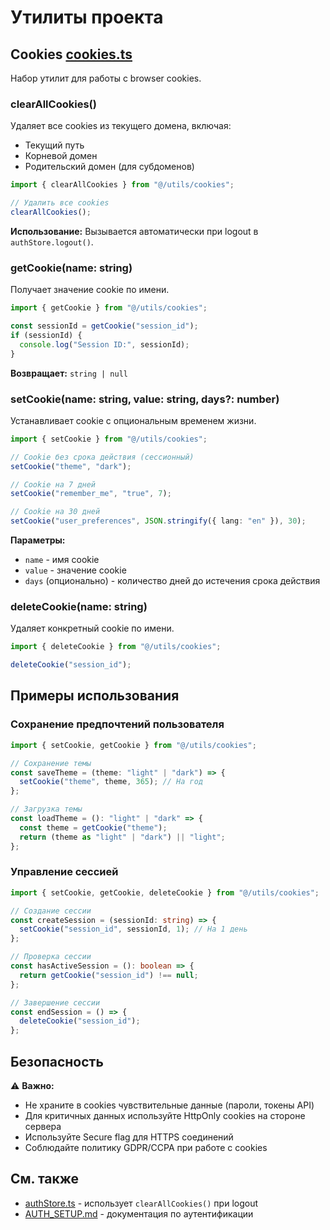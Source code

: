 # Утилиты проекта

## Cookies [cookies.ts](./cookies.ts)

Набор утилит для работы с browser cookies.

### clearAllCookies()

Удаляет все cookies из текущего домена, включая:
- Текущий путь
- Корневой домен
- Родительский домен (для субдоменов)

```typescript
import { clearAllCookies } from "@/utils/cookies";

// Удалить все cookies
clearAllCookies();
```

**Использование:** Вызывается автоматически при logout в `authStore.logout()`.

### getCookie(name: string)

Получает значение cookie по имени.

```typescript
import { getCookie } from "@/utils/cookies";

const sessionId = getCookie("session_id");
if (sessionId) {
  console.log("Session ID:", sessionId);
}
```

**Возвращает:** `string | null`

### setCookie(name: string, value: string, days?: number)

Устанавливает cookie с опциональным временем жизни.

```typescript
import { setCookie } from "@/utils/cookies";

// Cookie без срока действия (сессионный)
setCookie("theme", "dark");

// Cookie на 7 дней
setCookie("remember_me", "true", 7);

// Cookie на 30 дней
setCookie("user_preferences", JSON.stringify({ lang: "en" }), 30);
```

**Параметры:**
- `name` - имя cookie
- `value` - значение cookie
- `days` (опционально) - количество дней до истечения срока действия

### deleteCookie(name: string)

Удаляет конкретный cookie по имени.

```typescript
import { deleteCookie } from "@/utils/cookies";

deleteCookie("session_id");
```

## Примеры использования

### Сохранение предпочтений пользователя

```typescript
import { setCookie, getCookie } from "@/utils/cookies";

// Сохранение темы
const saveTheme = (theme: "light" | "dark") => {
  setCookie("theme", theme, 365); // На год
};

// Загрузка темы
const loadTheme = (): "light" | "dark" => {
  const theme = getCookie("theme");
  return (theme as "light" | "dark") || "light";
};
```

### Управление сессией

```typescript
import { setCookie, getCookie, deleteCookie } from "@/utils/cookies";

// Создание сессии
const createSession = (sessionId: string) => {
  setCookie("session_id", sessionId, 1); // На 1 день
};

// Проверка сессии
const hasActiveSession = (): boolean => {
  return getCookie("session_id") !== null;
};

// Завершение сессии
const endSession = () => {
  deleteCookie("session_id");
};
```

## Безопасность

⚠️ **Важно:**
- Не храните в cookies чувствительные данные (пароли, токены API)
- Для критичных данных используйте HttpOnly cookies на стороне сервера
- Используйте Secure flag для HTTPS соединений
- Соблюдайте политику GDPR/CCPA при работе с cookies

## См. также

- [authStore.ts](../store/authStore.ts) - использует `clearAllCookies()` при logout
- [AUTH_SETUP.md](../../AUTH_SETUP.md) - документация по аутентификации
